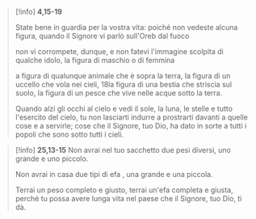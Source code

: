 >[!info] **4,15-19**
>
>State bene in guardia per la vostra vita: poiché non vedeste alcuna figura, quando il Signore vi parlò sull'Oreb dal fuoco
>
>non vi corrompete, dunque, e non fatevi l'immagine scolpita di qualche idolo, la figura di maschio o di femmina
>
>a figura di qualunque animale che è sopra la terra, la figura di un uccello che vola nei cieli, 18la figura di una bestia che striscia sul suolo, la figura di un pesce che vive nelle acque sotto la terra. 
>
>Quando alzi gli occhi al cielo e vedi il sole, la luna, le stelle e tutto l'esercito del cielo, tu non lasciarti indurre a prostrarti davanti a quelle cose e a servirle; cose che il Signore, tuo Dio, ha dato in sorte a tutti i popoli che sono sotto tutti i cieli.

>[!info] **25,13-15**
>Non avrai nel tuo sacchetto due pesi diversi, uno grande e uno piccolo. 
>
>Non avrai in casa due tipi di efa , una grande e una piccola. 
>
>Terrai un peso completo e giusto, terrai un'efa completa e giusta, perché tu possa avere lunga vita nel paese che il Signore, tuo Dio, ti dà.

